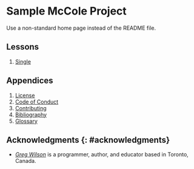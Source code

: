 # Sample McCole Project

Use a non-standard home page instead of the README file.

## Lessons

<div id="lessons" markdown="1">

1.  [Single](@/single/)

</div>

##  Appendices

<div id="appendices" markdown="1">

1.  [License](@/license/)
1.  [Code of Conduct](@/conduct/)
1.  [Contributing](@/contributing/)
1.  [Bibliography](@/bibliography/)
1.  [Glossary](@/glossary/)

</div>

## Acknowledgments {: #acknowledgments}

-   *[Greg Wilson][wilson-greg]* is a programmer, author, and educator based in Toronto, Canada.

[wilson-greg]: https://third-bit.com/
